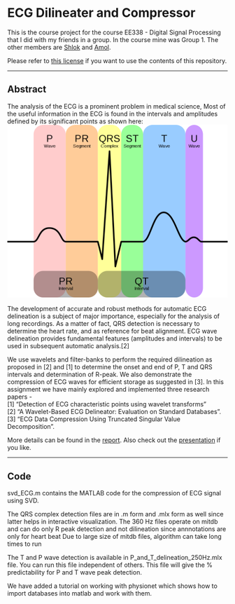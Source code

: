 # ECG Dilineater and Compressor

This is the course project for the course EE338 - Digital Signal Processing that I did with my friends in a group. In the course mine was Group 1. The other members are [Shlok](https://shlokvaibhav.github.io/) and [Amol](https://www.linkedin.com/in/amol-g-shah/).

Please refer to [this license](https://github.com/ShlokVaibhav/ECG-dilineater/blob/master/LICENSE) if you want to use the contents of this repository.

---
## Abstract
The analysis of the ECG is a prominent problem in medical science, Most of the useful information
in the ECG is found in the intervals and amplitudes defined by its significant points as shown here:
![ECG](./Dilineation_Schematics.png)

The development of accurate and robust methods
for automatic ECG delineation is a subject of major
importance, especially for the analysis of long
recordings. As a matter of fact, QRS detection
is necessary to determine the heart rate, and as
reference for beat alignment. ECG wave delineation
provides fundamental features (amplitudes
and intervals) to be used in subsequent automatic
analysis.[2]

We use wavelets and filter-banks to perform the
required dilineation as proposed in [2] and [1] to
determine the onset and end of P, T and QRS intervals and determination of R-peak. We also demonstrate
the compression of ECG waves for efficient storage as suggested in [3].
In this assignment we have mainly explored and implemented three research papers -   
[1] “Detection of
ECG characteristic points using wavelet transforms”  
[2] “A Wavelet-Based ECG Delineator: Evaluation on Standard Databases”.  
[3] “ECG Data Compression Using Truncated Singular Value Decomposition”.

More details can be found in the [report](./G1_report.pdf). Also check out the [presentation](./G1_presentation.pptx) if you like.

---
## Code

svd_ECG.m contains the MATLAB code for the compression of ECG signal using SVD. 

The QRS complex detection files are in .m form and .mlx form as well since latter helps in interactive visualization.
The 360 Hz files operate on mitdb and can do only R peak detection and not dilineation since annnotations are only for heart beat
Due to large size of mitdb files, algorithm can take long times to run

The T and P wave detection is available in P_and_T_delineation_250Hz.mlx file. You can run this file independent of others. This file will give the % predictability for P and T wave peak detection.

We have added a tutorial on working with physionet which shows how to import databases into matlab and work with them.
